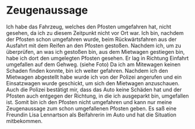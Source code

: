 # Zeugenaussage



 

Ich habe das Fahrzeug, welches den Pfosten umgefahren hat, nicht gesehen, da ich zu diesem Zeitpunkt nicht vor Ort war. Ich bin, nachdem der Pfosten schon umgefahren wurde, beim Rückwärtsfahren aus der Ausfahrt mit dem Reifen an den Pfosten gestoßen. Nachdem ich, um zu überprüfen, an was ich gestoßen bin, aus dem Mietwagen gestiegen bin, habe ich dort den umgelegten Pfosten gesehen. Er lag in Richtung Einfahrt umgefallen auf dem Gehweg. (siehe Foto)  Da ich am Mitewagen keinen Schaden finden konnte, bin ich weiter gefahren. 
Nachdem ich den Mietwagen abgestellt habe wurde ich von der Polizei angerufen und ein Einsatzwagen wurde geschickt, um sich den Mietwagen anzuschauen. Auch die Polizei bestätigt mir, dass das Auto keine Schäden hat und der Pfosten auch entgegen der Richtung, in die ich ausgeparkt bin, umgefallen ist. Somit bin ich den Pfosten nicht umgefahren und kann nur meine Zeugenaussage zum schon umgefallenen Pfosten geben. Es saß eine Freundin Lisa Lennartson als Beifahrerin im Auto und hat die Situation mitbekommen.
